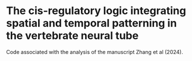 # The cis-regulatory logic integrating spatial and temporal patterning in the vertebrate neural tube

Code associated with the analysis of the manuscript Zhang et al (2024).

